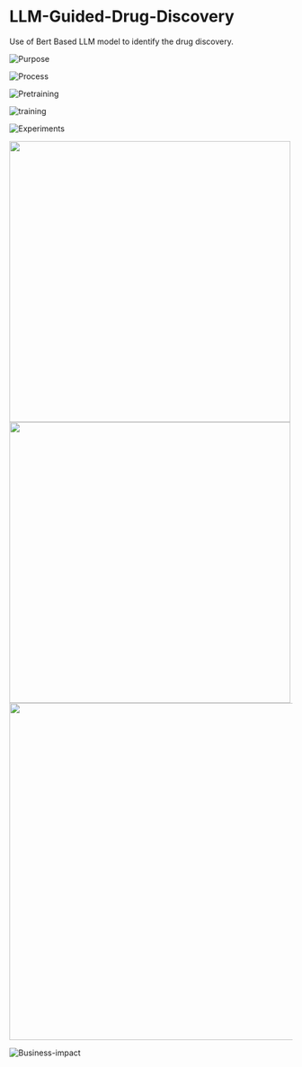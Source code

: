 # LLM-Guided-Drug-Discovery
Use of Bert Based LLM model to identify the drug discovery. 


![Purpose](https://github.com/Vivekanand-Sahu/LLM-Guided-Drug-Discovery/blob/main/files/Screenshot%202025-02-28%20at%2010.11.54%E2%80%AFPM.png)

![Process](https://github.com/Vivekanand-Sahu/LLM-Guided-Drug-Discovery/blob/main/files/Screenshot%202025-02-28%20at%2010.12.56%E2%80%AFPM.png)

![Pretraining](https://github.com/Vivekanand-Sahu/LLM-Guided-Drug-Discovery/blob/main/files/Screenshot%202025-02-28%20at%2010.12.18%E2%80%AFPM.png)

![training](https://github.com/Vivekanand-Sahu/LLM-Guided-Drug-Discovery/blob/main/files/Screenshot%202025-02-28%20at%2010.14.29%E2%80%AFPM.png)

![Experiments](https://github.com/Vivekanand-Sahu/LLM-Guided-Drug-Discovery/blob/main/files/Screenshot%202025-02-28%20at%2010.12.31%E2%80%AFPM.png)

<img src="https://github.com/Vivekanand-Sahu/LLM-Guided-Drug-Discovery/blob/main/Results/Screenshot%202025-02-28%20at%2010.19.37%E2%80%AFPM.png" width="500"/>

<img src="https://github.com/Vivekanand-Sahu/LLM-Guided-Drug-Discovery/blob/main/Results/Screenshot%202025-02-28%20at%2010.19.54%E2%80%AFPM.png" width="500"/>

<img src="https://github.com/Vivekanand-Sahu/LLM-Guided-Drug-Discovery/blob/main/Results/Screenshot%202025-02-28%20at%2010.20.54%E2%80%AFPM.png" width="600"/>

![Business-impact](https://github.com/Vivekanand-Sahu/LLM-Guided-Drug-Discovery/blob/main/Results/Screenshot%202025-02-28%20at%2010.14.39%E2%80%AFPM.png)



